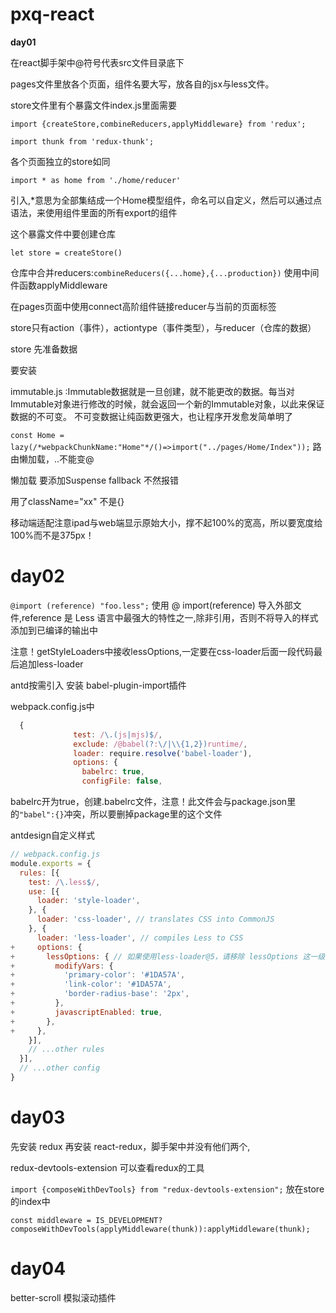 # pxq-react

**day01**

在react脚手架中@符号代表src文件目录底下

pages文件里放各个页面，组件名要大写，放各自的jsx与less文件。

store文件里有个暴露文件index.js里面需要

`import {createStore,combineReducers,applyMiddleware} from 'redux';`

`import thunk from 'redux-thunk';`

各个页面独立的store如同

`import * as home from './home/reducer'`

引入,*意思为全部集结成一个Home模型组件，命名可以自定义，然后可以通过点语法，来使用组件里面的所有export的组件

这个暴露文件中要创建仓库

`let store = createStore()`

仓库中合并reducers:`combineReducers({...home},{...production})` 使用中间件函数applyMiddleware

在pages页面中使用connect高阶组件链接reducer与当前的页面标签

store只有action（事件），actiontype（事件类型），与reducer（仓库的数据）

store 先准备数据

要安装

immutable.js :Immutable数据就是一旦创建，就不能更改的数据。每当对Immutable对象进行修改的时候，就会返回一个新的Immutable对象，以此来保证数据的不可变。
不可变数据让纯函数更强大，也让程序开发愈发简单明了

`const Home = lazy(/*webpackChunkName:"Home"*/()=>import("../pages/Home/Index"));`  路由懒加载，..不能变@

懒加载 要添加Suspense fallback 不然报错

用了className="xx" 不是{}

移动端适配注意ipad与web端显示原始大小，撑不起100%的宽高，所以要宽度给100%而不是375px！



# day02

`@import (reference) "foo.less";` 使用 @ import(reference) 导入外部文件,reference 是 Less 语言中最强大的特性之一,除非引用，否则不将导入的样式添加到已编译的输出中

注意！getStyleLoaders中接收lessOptions,一定要在css-loader后面一段代码最后追加less-loader

antd按需引入 安装 babel-plugin-import插件

webpack.config.js中

```javascript
  {
              test: /\.(js|mjs)$/,
              exclude: /@babel(?:\/|\\{1,2})runtime/,
              loader: require.resolve('babel-loader'),
              options: {
                babelrc: true,
                configFile: false,
```

babelrc开为true，创建.babelrc文件，注意！此文件会与package.json里的`"babel":{}`冲突，所以要删掉package里的这个文件

antdesign自定义样式

```js
// webpack.config.js
module.exports = {
  rules: [{
    test: /\.less$/,
    use: [{
      loader: 'style-loader',
    }, {
      loader: 'css-loader', // translates CSS into CommonJS
    }, {
      loader: 'less-loader', // compiles Less to CSS
+     options: {
+       lessOptions: { // 如果使用less-loader@5，请移除 lessOptions 这一级直接配置选项。
+         modifyVars: {
+           'primary-color': '#1DA57A',
+           'link-color': '#1DA57A',
+           'border-radius-base': '2px',
+         },
+         javascriptEnabled: true,
+       },
+     },
    }],
    // ...other rules
  }],
  // ...other config
}
```

# day03

先安装 redux 再安装 react-redux，脚手架中并没有他们两个,

redux-devtools-extension 可以查看redux的工具

`import {composeWithDevTools} from "redux-devtools-extension";` 放在store的index中

`const middleware = IS_DEVELOPMENT?composeWithDevTools(applyMiddleware(thunk)):applyMiddleware(thunk);`



# day04

better-scroll 模拟滚动插件